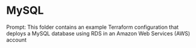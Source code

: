 # MySQL  

Prompt: This folder contains an example Terraform configuration that deploys a MySQL database using RDS in an Amazon Web Services (AWS) account

